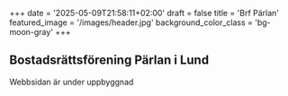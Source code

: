 +++
date = '2025-05-09T21:58:11+02:00'
draft = false
title = 'Brf Pärlan'
featured_image = '/images/header.jpg'
background_color_class = 'bg-moon-gray'
+++

## Bostadsrättsförening Pärlan i Lund

Webbsidan är under uppbyggnad


